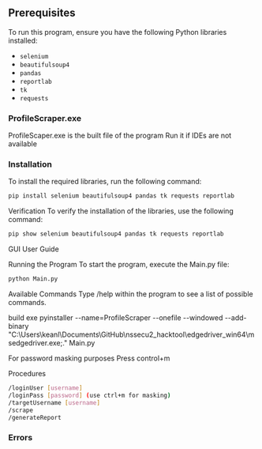 ## Prerequisites

To run this program, ensure you have the following Python libraries installed:
- `selenium`
- `beautifulsoup4`
- `pandas`
- `reportlab`
- `tk`
- `requests`

### ProfileScraper.exe
ProfileScaper.exe is the built file of the program
Run it if IDEs are not available

### Installation

To install the required libraries, run the following command:

```sh
pip install selenium beautifulsoup4 pandas tk requests reportlab
```

Verification
To verify the installation of the libraries, use the following command:

```sh
pip show selenium beautifulsoup4 pandas tk requests reportlab
```

GUI User Guide

Running the Program
To start the program, execute the Main.py file:

```sh
python Main.py
```

Available Commands
Type /help within the program to see a list of possible commands.

build exe
pyinstaller --name=ProfileScraper --onefile --windowed --add-binary "C:\Users\keanl\Documents\GitHub\nssecu2_hacktool\edgedriver_win64\msedgedriver.exe;." Main.py

For password masking purposes 
Press control+m

Procedures

```sh
/loginUser [username]
/loginPass [password] (use ctrl+m for masking)
/targetUsername [username]
/scrape
/generateReport
```

### Errors

